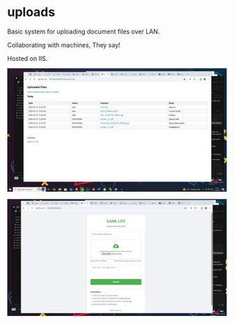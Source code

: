 # uploads
Basic system for uploading document files over LAN.

Collaborating with machines, They say! 

Hosted on IIS.

![admin](https://github.com/gims-inc/uploads/blob/main/admin.jpg)

![user](https://github.com/gims-inc/uploads/blob/main/user.jpg)

